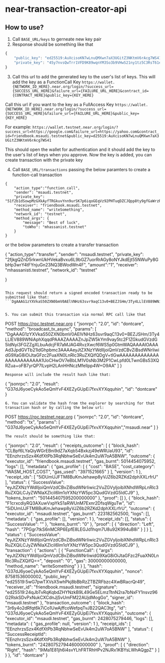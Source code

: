 # near-transaction-creator-api

## How to use?
1. Call ```BASE_URL/keys``` to gerneate new key pair
2. Response should be something like that
```javascript
{
    "public_key": "ed25519:AuXcisoKN7wLnuQMXwn7aX3UGitZ3NKtmV6rAcg7WS41",
    "private_key": "45y7nvsQwTrr1VFD9K89wqnYM3So3b9VHwS21ny1tz5C3RsT61evYirrDFmzFetN4UHHvTn5NMiVw8g3VP4PBeUR"
}
```
3. Call this url to add the generated key to the user's list of keys. This will add the key as a FunctionCall Key
```https://wallet.{NETWORK_ID_HERE}.near.org/login/?success_url={SUCCESS_URL_HERE}&failure_url={FAILURE_URL_HERE}&contract_id={CONTRACT_HERE}&public_key={KEY_HERE}```

Call this url if you want to the key as a FullAccess Key
```https://wallet.{NETWORK_ID_HERE}.near.org/login/?success_url={SUCCESS_URL_HERE}&failure_url={FAILURE_URL_HERE}&public_key={KEY_HERE}```


For example:
```https://wallet.testnet.near.org/login/?success_url=https://google.com&failure_url=https://yahoo.com&contract_id=friendbook.msaudi.testnet&public_key=d25519:AuXcisoKN7wLnuQMXwn7aX3UGitZ3NKtmV6rAcg7WS41```


This should open the wallet for authentication and it should add the key to the user's list of keys when you approve. Now the key is added, you can create transaction with the private key

4. Call ```BASE_URL/transactions``` passing the below paramters to create a function-call transaction 

```
{
    "action_type":"function_call",
    "sender": "msaudi.testnet",
    "private_key": "51f2b1dSowpMzGXkAyfTRGkuvYnn9urSK7p6iqoGEqVz92PHTuqDZCJQpp8ty9gfGaWrzRFrUBWGTduut4WZraMo",
    "receiver": "friendbook.msaudi.testnet",
    "method_name": "writeSomething",
    "network_id": "testnet",
    "method_args": {
        "message": "Best of luck",
        "toWho": "mhassanist.testnet"
    }
}
```
or the below parameters to create a transfer transaction 

{
    "action_type":"transfer",
    "sender": "msaudi.testnet",
    "private_key": "2fjkgQZnD5rkwnUkHVekaBvxu6L9bGZ7uorRrAGy8oNYJkdEjt55NWuPy8GbHp3wrY4tFYnjuGn23NQ3BWodWn4F",
    "amount":"1",
    "receiver": "mhassanisti.testnet",
    "network_id": "testnet"
    
}
```

This request should return a signed encoded transaction ready to be submitted like that:
```DgAAAG1zYXVkaS50ZXN0bmV0AElVNHz63svr9aqC13v0+BEZJSHm/3Ty4LLlEV889WNiAphXqqdPAAAZAAAAZnJpZW5kYm9vay5tc2F1ZGkudGVzdG5ldNyi3FGZZgXLbuAdcjFR7aMJAG4RvzXwcf6WS5p0GtmWAQAAAAIOAAAAd3JpdGVTb21ldGhpbmc3AAAAeyJtZXNzYWdlIjoiQmVzdCBvZiBsdWNrIiwidG9XaG8iOiJtaGFzc2FuaXN0LnRlc3RuZXQifQDgV+tIGwAAAAAAAAAAAAAAAAAAAAAAAAA1UoCHwOV7eBbLM1V0sNb3M2P1CwLpfd0LTwnGBs53XQRZua+oFB7yrQP7lLvpH2LAnHHNczMfellpp4W+O9AA```


5. You can submit this transaction via normal RPC call like that 
```
POST https://rpc.testnet.near.org
{
  "jsonrpc": "2.0",
  "id": "dontcare",
  "method": "broadcast_tx_async",
  "params": [
    "DgAAAG1zYXVkaS50ZXN0bmV0AElVNHz63svr9aqC13v0+BEZJSHm/3Ty4LLlEV889WNiAphXqqdPAAAZAAAAZnJpZW5kYm9vay5tc2F1ZGkudGVzdG5ldNyi3FGZZgXLbuAdcjFR7aMJAG4RvzXwcf6WS5p0GtmWAQAAAAIOAAAAd3JpdGVTb21ldGhpbmc3AAAAeyJtZXNzYWdlIjoiQmVzdCBvZiBsdWNrIiwidG9XaG8iOiJtaGFzc2FuaXN0LnRlc3RuZXQifQDgV+tIGwAAAAAAAAAAAAAAAAAAAAAAAAA1UoCHwOV7eBbLM1V0sNb3M2P1CwLpfd0LTwnGBs53XQRZua+oFB7yrQP7lLvpH2LAnHHNczMfellpp4W+O9AA"
  ]
}
```
Response will include the result hash like that:
```
{
    "jsonrpc": "2.0",
    "result": "G37dJ6yoeCykAo5eQmYvF4XEZyGUpEi7fxvXYXqquhin",
    "id": "dontcare"
}
```
6. You can validate the hash from the explorer by searching for that transaction hash or by calling the below url:
```
POST https://rpc.testnet.near.org
{
  "jsonrpc": "2.0",
  "id": "dontcare",
  "method": "tx",
  "params": [
    "G37dJ6yoeCykAo5eQmYvF4XEZyGUpEi7fxvXYXqquhin","msaudi.near"
  ]
}
```
The result should be something like that:
```
{
    "jsonrpc": "2.0",
    "result": {
        "receipts_outcome": [
            {
                "block_hash": "CLBpf6LYaQiyWGrEBni9dZ7aXqb54Bxkzj49eWRUaU93",
                "id": "EEnzhrzsSzx4KdfXtPb3RqNbhwSeEvUk4m2uW7oA5BNW",
                "outcome": {
                    "executor_id": "friendbook.msaudi.testnet",
                    "gas_burnt": 5014454075952,
                    "logs": [],
                    "metadata": {
                        "gas_profile": [
                            {
                                "cost": "BASE",
                                "cost_category": "WASM_HOST_COST",
                                "gas_used": "3971521665"
                            }
                            ],
                        "version": 1
                    },
                    "receipt_ids": [
                        "5iDUmUJFTM8BuKmJehawp8yVJZ6b2RZKd2dphXXLrfrU"
                    ],
                    "status": {
                        "SuccessValue": "eyJtZXNzYWdlIjoiQmVzdCBvZiBsdWNrIiwic2VuZGVyIjoibXNhdWRpLnRlc3RuZXQiLCJyZWNlaXZlciI6Im1oYXNzYW5pc3QudGVzdG5ldCJ9"
                    },
                    "tokens_burnt": "501445407595200000000"
                },
                "proof": []
            },
            {
                "block_hash": "F1crxcdiyRQ3AXuwVxpYkS1aRWUnM7Exnr2DfsqWguTw",
                "id": "5iDUmUJFTM8BuKmJehawp8yVJZ6b2RZKd2dphXXLrfrU",
                "outcome": {
                    "executor_id": "msaudi.testnet",
                    "gas_burnt": 223182562500,
                    "logs": [],
                    "metadata": {
                        "gas_profile": [],
                        "version": 1
                    },
                    "receipt_ids": [],
                    "status": {
                        "SuccessValue": ""
                    },
                    "tokens_burnt": "0"
                },
                "proof": [
                    {
                        "direction": "Left",
                        "hash": "7PGgr7tkS6nMCRP6EpfE8LEGJd1hqm7U8u92K994uB8i"
                    }
                ]
            }
        ],
        "status": {
            "SuccessValue": "eyJtZXNzYWdlIjoiQmVzdCBvZiBsdWNrIiwic2VuZGVyIjoibXNhdWRpLnRlc3RuZXQiLCJyZWNlaXZlciI6Im1oYXNzYW5pc3QudGVzdG5ldCJ9"
        },
        "transaction": {
            "actions": [
                {
                    "FunctionCall": {
                        "args": "eyJtZXNzYWdlIjoiQmVzdCBvZiBsdWNrIiwidG9XaG8iOiJtaGFzc2FuaXN0LnRlc3RuZXQifQ==",
                        "deposit": "0",
                        "gas": 30000000000000,
                        "method_name": "writeSomething"
                    }
                }
            ],
            "hash": "G37dJ6yoeCykAo5eQmYvF4XEZyGUpEi7fxvXYXqquhin",
            "nonce": 87581536000002,
            "public_key": "ed25519:5wG7pwTXVsX5whPkj8bBbRzZTBZRFbzc4XwBRacrQr49",
            "receiver_id": "friendbook.msaudi.testnet",
            "signature": "ed25519:24qJbTvRqKqbdZHYNzkB9L49Ge5ELmzTtnN2ra7bNxFY1nsvz96G2RskSDvPxNukCXCdnJjSvUmFM22AUjdMogGo",
            "signer_id": "msaudi.testnet"
        },
        "transaction_outcome": {
            "block_hash": "3r6y4o2dRfqt6k7iCo1UwAjffcoWefpqTvJB22QAC3tg",
            "id": "G37dJ6yoeCykAo5eQmYvF4XEZyGUpEi7fxvXYXqquhin",
            "outcome": {
                "executor_id": "msaudi.testnet",
                "gas_burnt": 2428075279446,
                "logs": [],
                "metadata": {
                    "gas_profile": null,
                    "version": 1
                },
                "receipt_ids": [
                    "EEnzhrzsSzx4KdfXtPb3RqNbhwSeEvUk4m2uW7oA5BNW"
                ],
                "status": {
                    "SuccessReceiptId": "EEnzhrzsSzx4KdfXtPb3RqNbhwSeEvUk4m2uW7oA5BNW"
                },
                "tokens_burnt": "242807527944600000000"
            },
            "proof": [
                {
                    "direction": "Right",
                    "hash": "9iMa1E81jh6i4svYLhFRTRhHPv2NJRx1KBYsLWhAQgpZ"
                }
            ]
        }
    },
    "id": "dontcare"
}
```
